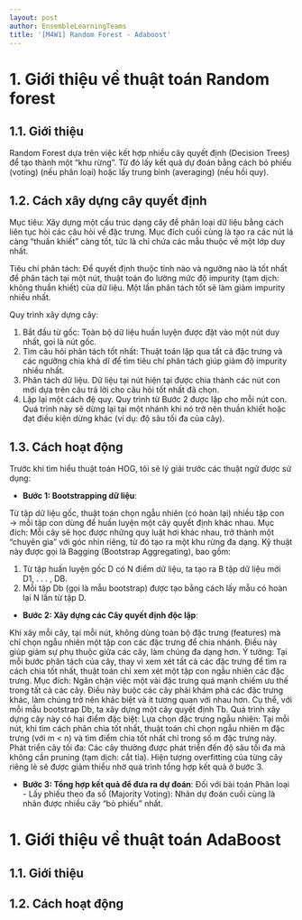 ```yaml
---
layout: post
author: EnsembleLearningTeams
title: '[M4W1] Random Forest - Adaboost'
---
```


# 1. Giới thiệu về thuật toán Random forest
## 1.1. Giới thiệu
Random Forest dựa trên việc kết hợp nhiều cây quyết định (Decision Trees) để tạo thành một “khu rừng”. Từ đó lấy kết quả dự đoán bằng cách bỏ phiếu (voting) (nếu phân loại) hoặc lấy trung bình (averaging) (nếu hồi quy).
<!-- <img src="/assets/images/20191122_HOG/pic1.jpg" width="300px" hieght="200px" style="display:block; margin-left:auto; margin-right:auto"> -->


## 1.2. Cách xây dựng cây quyết định
Mục tiêu: Xây dựng một cấu trúc dạng cây để phân loại dữ liệu bằng cách liên tục hỏi các câu hỏi về đặc trưng. Mục đích cuối cùng là tạo ra các nút lá càng “thuần khiết” càng tốt, tức là chỉ chứa các mẫu thuộc về một lớp duy nhất.

Tiêu chí phân tách: Để quyết định thuộc tính nào và ngưỡng nào là tốt nhất để phân tách tại một nút, thuật toán đo lường mức độ impurity (tạm dịch: không thuần khiết) của dữ liệu. Một lần phân tách tốt sẽ làm giảm impurity nhiều nhất.

<!-- <img src="/assets/images/20191122_HOG/pic1.jpg" width="300px" hieght="200px" style="display:block; margin-left:auto; margin-right:auto"> -->

Quy trình xây dựng cây: 
1. Bắt đầu từ gốc: Toàn bộ dữ liệu huấn luyện được đặt vào một nút duy nhất, gọi là nút gốc.
2. Tìm câu hỏi phân tách tốt nhất: Thuật toán lặp qua tất cả đặc trưng và các ngưỡng chia khả dĩ để tìm tiêu chí phân tách giúp giảm độ impurity nhiều nhất. 
3. Phân tách dữ liệu. Dữ liệu tại nút hiện tại được chia thành các nút con mới dựa trên câu trả lời cho câu hỏi tốt nhất đã chọn. 
4. Lặp lại một cách đệ quy. Quy trình từ Bước 2 được lặp cho mỗi nút con. Quá trình này sẽ dừng lại tại một nhánh khi nó trở nên thuần khiết hoặc đạt điều kiện dừng khác (ví dụ: độ sâu tối đa của cây).

## 1.3. Cách hoạt động
Trước khi tìm hiểu thuật toán HOG, tôi sẽ lý giải trước các thuật ngữ được sử dụng:

* **Bước 1: Bootstrapping dữ liệu**:

Từ tập dữ liệu gốc, thuật toán chọn ngẫu nhiên (có hoàn lại) nhiều tập con → mỗi tập con dùng để huấn luyện một cây quyết định khác nhau.
Mục đích: Mỗi cây sẽ học được những quy luật hơi khác nhau, trở thành một “chuyên gia” với góc nhìn riêng, từ đó tạo ra một khu rừng đa dạng.
Kỹ thuật này được gọi là Bagging (Bootstrap Aggregating), bao gồm: 
1. Từ tập huấn luyện gốc D có N điểm dữ liệu, ta tạo ra B tập dữ liệu mới D1, . . . , DB. 
2. Mỗi tập Db (gọi là mẫu bootstrap) được tạo bằng cách lấy mẫu có hoàn lại N lần từ tập D.


* **Bước 2: Xây dựng các Cây quyết định độc lập**:

Khi xây mỗi cây, tại mỗi nút, không dùng toàn bộ đặc trưng (features) mà chỉ chọn ngẫu nhiên một tập con các đặc trưng để chia nhánh. Điều này giúp giảm sự phụ thuộc giữa các cây, làm chúng đa dạng hơn.
Ý tưởng: Tại mỗi bước phân tách của cây, thay vì xem xét tất cả các đặc trưng để tìm ra cách chia tốt nhất, thuật toán chỉ xem xét một tập con ngẫu nhiên các đặc trưng.
Mục đích: Ngăn chặn việc một vài đặc trưng quá mạnh chiếm ưu thế trong tất cả các cây. Điều này buộc các cây phải khám phá các đặc trưng khác, làm chúng trở nên khác biệt và ít tương quan với nhau hơn.
Cụ thể, với mỗi mẫu bootstrap Db, ta xây dựng một cây quyết định Tb. Quá trình xây dựng cây này có hai điểm đặc biệt: 
Lựa chọn đặc trưng ngẫu nhiên: Tại mỗi nút, khi tìm cách phân chia tốt nhất, thuật toán chỉ chọn ngẫu nhiên m đặc trưng (với m < n) và tìm điểm chia tốt nhất chỉ trong số m đặc trưng này. 
Phát triển cây tối đa: Các cây thường được phát triển đến độ sâu tối đa mà không cần pruning (tạm dịch: cắt tỉa). Hiện tượng overfitting của từng cây riêng lẻ sẽ được giảm thiểu nhờ quá trình tổng hợp kết quả ở bước 3.


* **Bước 3: Tổng hợp kết quả để đưa ra dự đoán**: 
Đối với bài toán Phân loại - Lấy phiếu theo đa số (Majority Voting): Nhãn dự đoán cuối cùng là nhãn được nhiều cây “bỏ phiếu” nhất.


# 1. Giới thiệu về thuật toán AdaBoost
## 1.1. Giới thiệu
## 1.2. Cách hoạt động
